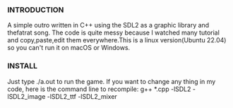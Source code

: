### INTRODUCTION
A simple outro written in C++ using the SDL2 as a graphic library and thefatrat song. The code is quite messy because I watched many tutorial and copy,paste,edit them everywhere.This is a linux version(Ubuntu 22.04) so you can't run it on macOS or Windows.
### INSTALL
Just type ./a.out to run the game. If you want to change any thing in my code, here is the command line to recompile:
g++ *.cpp -lSDL2 -lSDL2_image -lSDL2_ttf -lSDL2_mixer
